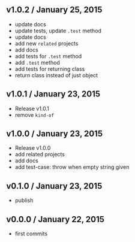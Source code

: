 

## v1.0.2 / January 25, 2015
- update docs
- update tests, update `.test` method
- update docs
- add new `related` projects
- add docs
- add tests for `.test` method
- add `.test` method
- add tests for returning class
- return class instead of just object

## v1.0.1 / January 23, 2015
- Release v1.0.1
- remove `kind-of`

## v1.0.0 / January 23, 2015
- Release v1.0.0
- add related projects
- add docs
- add test-case: throw when empty string given

## v0.1.0 / January 23, 2015
- publish

## v0.0.0 / January 22, 2015
- first commits